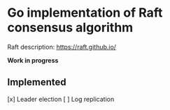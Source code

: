 # Go implementation of Raft consensus algorithm

Raft description: https://raft.github.io/

**Work in progress**

## Implemented

[x] Leader election
[ ] Log replication

